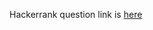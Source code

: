 Hackerrank question link is [here](https://www.hackerrank.com/contests/projecteuler/challenges/euler002)

